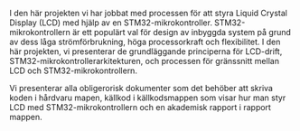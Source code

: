 I den här projekten vi har jobbat med processen för att styra Liquid Crystal Display (LCD) med hjälp av en STM32-mikrokontroller. STM32-mikrokontrollern är ett populärt val för design av inbyggda system på grund av dess låga strömförbrukning, höga processorkraft och flexibilitet. I den här projekten, vi presenterar de grundläggande principerna för LCD-drift, STM32-mikrokontrollerarkitekturen, och processen för gränssnitt mellan LCD och STM32-mikrokontrollern. 

Vi presenterar alla obligerorisk dokumenter som det behöber att skriva koden i hårdvaru mapen, källkod i källkodsmappen som visar hur man styr LCD med STM32-mikrokontrollern och en akademisk rapport i rapport mappen.